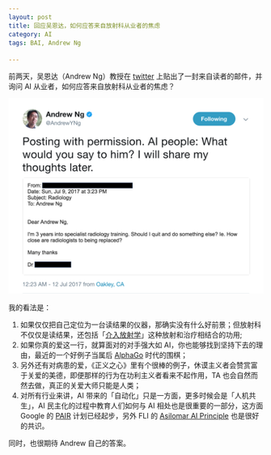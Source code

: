 ```yaml
---
layout: post
title: 回应吴恩达，如何应答来自放射科从业者的焦虑
category: AI
tags: BAI, Andrew Ng

---
```


前两天，吴恩达（Andrew Ng）教授在 [twitter](https://twitter.com/AndrewYNg/status/884810469575344128) 上贴出了一封来自读者的邮件，并询问 AI 从业者，如何应答来自放射科从业者的焦虑？

![AndrewNg_radiology](/images/AndrewNg_radiology.png)

我的看法是：

1. 如果仅仅把自己定位为一台读结果的仪器，那确实没有什么好前景；但放射科不仅仅是读结果，还包括「[介入放射学](https://en.wikipedia.org/wiki/Interventional_radiology)」这种放射和治疗相结合的功用;
2. 如果你真的爱这一行，就算面对的对手强大如 AI，你也能够找到坚持下去的理由，最近的一个好例子当属后 [AlphaGo](https://deepmind.com/research/alphago/) 时代的围棋；
3. 另外还有对病患的爱，《正义之心》里有个很棒的例子，休谟主义者会赞赏富于关爱的美德，即便那样的行为在功利主义者看来不起作用，TA 也会自然而然去做，真正的关爱大师只能是人类；
4. 对所有行业来讲，AI 带来的「自动化」只是一方面，更多时候会是「人机共生」，AI 民主化的过程中教育人们如何与 AI 相处也是很重要的一部分，这方面 Google 的 [PAIR](https://ai.google/pair) 计划已经起步，另外 FLI 的 [Asilomar AI Principle](https://futureoflife.org/ai-principles/) 也是很好的共识。



同时，也很期待 Andrew 自己的答案。